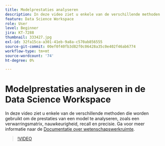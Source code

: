 ```yaml
---
title: Modelprestaties analyseren
description: In deze video ziet u enkele van de verschillende methoden die worden gebruikt om de prestaties van een model te analyseren, zoals een verwarringsmatrix, nauwkeurigheid, recall en precisie.
feature: Data Science Workspace
role: User
level: Beginner
jira: KT-7288
thumbnail: 333427.jpg
exl-id: 32fa15ca-a301-41eb-9a8a-c570ab856555
source-git-commit: 00ef0f40fb3d82f0c06428a35c0e402f46ab6774
workflow-type: tm+mt
source-wordcount: '74'
ht-degree: 0%

---
```


# Modelprestaties analyseren in de Data Science Workspace

In deze video ziet u enkele van de verschillende methoden die worden gebruikt om de prestaties van een model te analyseren, zoals een verwarringsmatrix, nauwkeurigheid, recall en precisie. Ga voor meer informatie naar de [Documentatie over wetenschapswerkruimte](https://experienceleague.adobe.com/docs/experience-platform/data-science-workspace/home.html).

>[!VIDEO](https://video.tv.adobe.com/v/333427)
